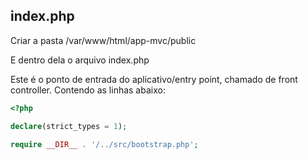 ## index.php
Criar a pasta
/var/www/html/app-mvc/public

E dentro dela o arquivo index.php

Este é o ponto de entrada do aplicativo/entry point, chamado de front controller. Contendo as linhas abaixo:

```php
<?php

declare(strict_types = 1);

require __DIR__ . '/../src/bootstrap.php';
```

